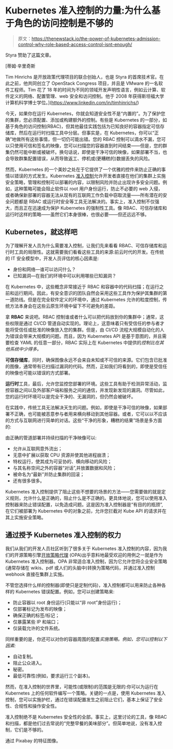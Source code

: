 # Kubernetes 准入控制的力量:为什么基于角色的访问控制是不够的

> 原文：<https://thenewstack.io/the-power-of-kubernetes-admission-control-why-role-based-access-control-isnt-enough/>

Styra 赞助了这篇文章。

 [蒂姆·辛里奇斯

Tim Hinrichs 是开放政策代理项目的联合创始人，也是 Styra 的首席技术官。在此之前，他共同创立了 OpenStack Congress 项目，并且是 VMware 的一名软件工程师。Tim 花了 18 年的时间为不同的领域开发声明性语言，例如云计算、软件定义的网络、配置管理、web 安全和访问控制。他于 2008 年获得斯坦福大学计算机科学博士学位。](https://www.linkedin.com/in/timhinrichs/) 

今天，如果你在运行 Kubernetes，你就会知道安全性不是“内置的”。为了保护您的集群，您必须配置、添加或构建额外的控制。有些是 Kubernetes 的一部分，如基于角色的访问控制(RBAC)，但其他最佳实践包括为已知良好的容器指定可信存储库，然后在运行时扫描工具中分层。但事实是，在 Kubernetes，你可以“正确”地做所有这些事情，但一切仍可能出错。您的 RBAC 控制可以滴水不漏，您可以只使用可信和签名的映像，您可以扫描您的容器直到时间结束——但是，您的群集仍然可能中断或被破坏。换句话说，即使是干净可信的映像，如果部署不当，也会导致群集配置错误，从而导致返工、停机或(更糟糕的)数据丢失的风险。

然而，Kubernetes 的一个美妙之处在于它提供了一个优雅的控件来防止正确的事情以错误的方式发生。Kubernetes [准入控制](https://kubernetes.io/docs/reference/access-authn-authz/admission-controllers/)允许开发者直接在他们的集群上实施安全策略，管理和控制可以部署的内容，以限制风险并防止出现许多安全问题。例如，这种策略可能会阻止软件以 root 用户身份运行，防止不必要的 web 入侵，或者确保新部署的容器无法从现有的互联网工作负载中窃取流量——所有潜在的安全问题都是 RBAC 或运行时安全等工具无法解决的。事实上，准入控制不仅强大，而且正在迅速成为保护 Kubernetes 的强制性工具。像 RBAC、可信存储库和运行时这样的策略——虽然它们本身很棒，也很必要——但还远远不够。

## **Kubernetes，就这样吧**

为了理解开发人员为什么需要准入控制，让我们先来看看 RBAC、可信存储库和运行时工具的局限性。这就需要我们看看这些工具的来源:前云时代的开发。在传统的 IT 安全模型中，开发人员评估的核心因素是:

*   身份和网络—谁可以访问什么？
*   已知漏洞—在我们的环境中可以利用哪些已知漏洞？

在 Kubernetes 中，这些概念非常接近于 RBAC 和容器中的代码扫描；在运行之前和运行期间。因此，有安全意识的团队自然会采用这些工具作为保护其集群的第一道防线。但是在完全软件定义的环境中，通过 Kubernetes 允许的粒度控制，传统方法本身会在这些云原生环境中留下不可避免的差距。

拿 **RBAC** 来说吧。RBAC 控制谁或者什么可以把代码放到你的集群中；通常，这些权限是通过 CI/CD 管道自动实现的。理论上，这意味着只有受信任的参与者才能将受信任或批准的映像放入您的集群。但是，由 CI/CD 流程大规模自动化的人为错误会带来大规模的问题。而且，因为 Kubernetes API 是基于意图的，并且需要检查 YAML 的任意一部分，RBAC 实际上在 Kubernetes 中提供的*控制比在其他系统中少得多。*

**可信存储库**，同时，确保图像永远不会来自未知或不可信的来源。它们包含已批准的图像，通常带有已扫描过漏洞的代码。然而，正如我们将看到的，即使是受信任的映像也可能以错误的方式部署。

**运行时**工具，最后，允许您监控您部署的环境。这些工具有助于检测异常活动，监控容器之间以及外部客户端和服务之间的通信，并发现新发现的漏洞。尽管如此，您的运行时环境可以是完全干净的、无漏洞的，但仍然会被破坏。

在实践中，传统工具无法解决天生的问题。例如，即使是干净可信的映像，如果部署不正确，也可能被恶意参与者用来横向移动到其他容器。或者，它可以以不应该的方式与互联网进行简单的对话。这些“干净的形象，糟糕的结果”场景是多方面的:

由正确的管道部署并持续扫描的干净映像可以:

*   允许从互联网意外流出；
*   无意中扩展以获取 CPU 资源并使其他进程崩溃；
*   特权运行，使其成为可妥协的、横向移动的风险；
*   与其名称空间之外的容器“对话”,并放置数据和风险；
*   被命名为“最新”并防止集群的回滚；
*   还有很多很多。

Kubernetes 准入控制提供了阻止这些不想要的场景的方法——您需要做的就是定义规则，允许什么是正确的，阻止什么是不正确的。更具体地说，您可以使用准入控制器来防止错误配置，以免造成问题。这是因为准入控制器是“有目的的瓶颈”,在它们被部署为 Kubernetes 中的对象之前，允许您拦截对 Kube API 的请求并在其上实施安全策略。

## **通过授予 Kubernetes 准入控制的权力**

我们从我们的开发人员社区听到了很多关于 Kubernetes 准入控制的内容，因为我们的开源策略引擎[开放策略代理](https://www.openpolicyagent.org/) (OPA)出乎意料地最受欢迎的用例之一就是作为 Kubernetes 准入控制器。OPA 非常适合准入控制，因为它允许您将企业安全策略(通常存储在 wikis、pdf 或人们的头脑中)转换为策略代码，并通过准入控制 webhook 直接在集群上实施。

不管您选择什么样的控制器(即使只是定制代码)，准入控制都可以用来防止各种各样的 Kubernetes 错误配置。例如，您可以创建策略来:

*   防止容器以 root 身份运行(只能以“非 root”身份运行)；
*   仅部署标记为发布的映像；
*   确保正确的标签/标记；
*   仅暴露某些 IP 和端口；
*   仅装载允许的文件系统。

同样重要的是，你还可以对你的容器周围的配置*实施策略。例如，您可以控制以下因素:*

*   自动复制。
*   阻止公众进入。
*   秘密。
*   最低可靠性(例如，要求运行三个副本)。

然而，在准入控制的世界里，可能性(或限制)的范围是无限的:你可以为运行在 Kubernetes 上的任何软件编写一个策略。关键的一点是，使用 Kubernetes 准入控制，您可以实施护栏，通过在错误配置发生之前阻止它们，基本上保证了安全性、合规性和操作安全性。

准入控制绝不是 Kubernetes 安全性的全部。事实上，这里讨论的工具，像 RBAC 和扫描，都是他们过去常说的“完整早餐的美味部分”。但简单地说，没有准入控制，它们是不够的。

通过 Pixabay 的特征图像。

<svg xmlns:xlink="http://www.w3.org/1999/xlink" viewBox="0 0 68 31" version="1.1"><title>Group</title> <desc>Created with Sketch.</desc></svg>